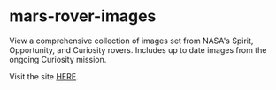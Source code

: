 # mars-rover-images

View a comprehensive collection of images set from NASA's Spirit, Opportunity, and Curiosity rovers.  Includes up to date images from the ongoing Curiosity mission.

Visit the site [HERE](https://mars-rover-pics.herokuapp.com/).
